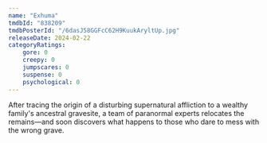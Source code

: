 ```yaml
---
name: "Exhuma"
tmdbId: "838209"
tmdbPosterId: "/6dasJ58GGFcC62H9KuukAryltUp.jpg"
releaseDate: 2024-02-22
categoryRatings:
    gore: 0
    creepy: 0
    jumpscares: 0
    suspense: 0
    psychological: 0
---
```

After tracing the origin of a disturbing supernatural affliction to a wealthy family's ancestral gravesite, a team of paranormal experts relocates the remains—and soon discovers what happens to those who dare to mess with the wrong grave.
